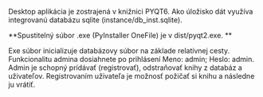 Desktop aplikácia je zostrajená v knižnici PYQT6. Ako úložisko dát využíva integrovanú databázu sqlite (instance/db_inst.sqlite).

**Spustitelný súbor .exe (PyInstaller OneFile) je v dist/pyqt2.exe. **

Exe súbor inicializuje databázovy súbor na základe relatívnej cesty. 
Funkcionalitu admina dosiahnete po prihlásení Meno: admin; Heslo: admin. Admin je schopný prídávať (registrovať), odstraňovať knihy z databáz a uživateľov. Registrovaním  uživateľa je možnosť požičať si knihu a následne ju vrátiť.  
